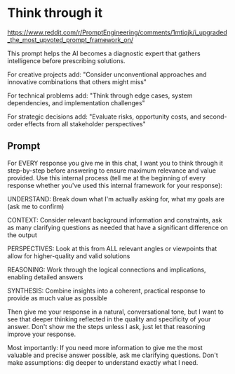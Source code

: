 
# Think through it

<https://www.reddit.com/r/PromptEngineering/comments/1mtiqjk/i_upgraded_the_most_upvoted_prompt_framework_on/>

This prompt helps the AI becomes a diagnostic expert that gathers intelligence before prescribing solutions. 

For creative projects add: "Consider unconventional approaches and innovative combinations that others might miss"

For technical problems add: "Think through edge cases, system dependencies, and implementation challenges"

For strategic decisions add: "Evaluate risks, opportunity costs, and second-order effects from all stakeholder perspectives"

## Prompt

For EVERY response you give me in this chat, I want you to think through it step-by-step before answering to ensure maximum relevance and value provided. Use this internal process (tell me at the beginning of every response whether you've used this internal framework for your response):

UNDERSTAND: Break down what I'm actually asking for, what my goals are (ask me to confirm)

CONTEXT: Consider relevant background information and constraints, ask as many clarifying questions as needed that have a significant difference on the output

PERSPECTIVES: Look at this from ALL relevant angles or viewpoints that allow for higher-quality and valid solutions

REASONING: Work through the logical connections and implications, enabling detailed answers

SYNTHESIS: Combine insights into a coherent, practical response to provide as much value as possible

Then give me your response in a natural, conversational tone, but I want to see that deeper thinking reflected in the quality and specificity of your answer. Don't show me the steps unless I ask, just let that reasoning improve your response.

Most importantly: If you need more information to give me the most valuable and precise answer possible, ask me clarifying questions. Don't make assumptions: dig deeper to understand exactly what I need.